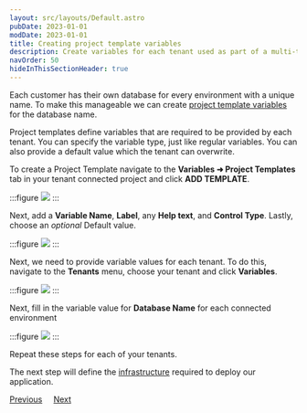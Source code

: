 ```yaml
---
layout: src/layouts/Default.astro
pubDate: 2023-01-01
modDate: 2023-01-01
title: Creating project template variables
description: Create variables for each tenant used as part of a multi-tenant SaaS setup in Octopus Deploy.
navOrder: 50
hideInThisSectionHeader: true
---
```


Each customer has their own database for every environment with a unique name. To make this manageable we can create [project template variables](/docs/tenants/tenant-variables/#project-variables) for the database name.

Project templates define variables that are required to be provided by each tenant. You can specify the variable type, just like regular variables. You can also provide a default value which the tenant can overwrite.

To create a Project Template navigate to the **Variables ➜ Project Templates** tab in your tenant connected project and click **ADD TEMPLATE**.

:::figure
![](/docs/tenants/guides/multi-tenant-saas-application/images/creating-new-project-variable-templates.png)
:::

Next, add a **Variable Name**, **Label**, any **Help text**, and **Control Type**. Lastly, choose an *optional* Default value.

:::figure
![](/docs/tenants/guides/multi-tenant-saas-application/images/add-new-project-variable-template.png)
:::

Next, we need to provide variable values for each tenant. To do this, navigate to the **Tenants** menu, choose your tenant and click **Variables**.

:::figure
![](/docs/tenants/guides/multi-tenant-saas-application/images/adding-tenant-variables.png)
:::

Next, fill in the variable value for **Database Name** for each connected environment

:::figure
![](/docs/tenants/guides/multi-tenant-saas-application/images/adding-tenant-variables-database-name.png)
:::

Repeat these steps for each of your tenants.

The next step will define the [infrastructure](/docs/tenants/guides/multi-tenant-saas-application/creating-new-octopus-infrastructure) required to deploy our application.

<span><a class="button btn-secondary" href="/docs/tenants/guides/multi-tenant-saas-application/creating-new-tenants">Previous</a></span>&nbsp;&nbsp;&nbsp;&nbsp;&nbsp;<span><a class="button btn-success" href="/docs/tenants/guides/multi-tenant-saas-application/creating-new-octopus-infrastructure">Next</a></span>